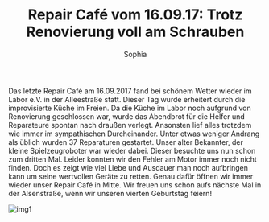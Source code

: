 ﻿---
title: "Repair Café vom 16.09.17: Trotz Renovierung voll am Schrauben"
layout: default
author: Sophia
---



Das letzte Repair Café am 16.09.2017 fand bei schönem Wetter wieder im Labor e.V. in der Alleestraße statt.
Dieser Tag wurde erheitert durch die improvisierte Küche im Freien. Da die Küche im Labor noch aufgrund von Renovierung geschlossen war, wurde das Abendbrot für die Helfer und Reparateure spontan nach draußen verlegt.
Ansonsten lief alles trotzdem wie immer im sympathischen Durcheinander. Unter etwas weniger Andrang als üblich wurden 37 Reparaturen gestartet.
Unser alter Bekannter, der kleine Spielzeugroboter war wieder dabei. Dieser besuchte uns nun schon zum dritten Mal. Leider konnten wir den Fehler am Motor immer noch nicht finden. Doch es zeigt wie viel Liebe und Ausdauer man noch aufbringen kann um seine wertvollen Geräte zu retten. Genau dafür öffnen wir immer wieder unser Repair Café in Mitte.
Wir freuen uns schon aufs nächste Mal in der Alsenstraße, wenn wir unseren vierten Geburtstag feiern!



![img1](/assets/pictures/2017-September-01.jpg)



